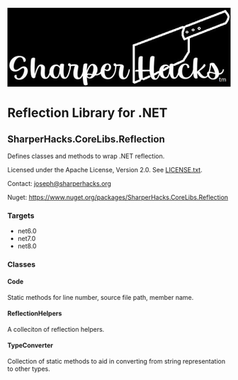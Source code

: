 ![SharperHacks logo](SHLLC-Logo.jpg)
# Reflection Library for .NET
## SharperHacks.CoreLibs.Reflection

Defines classes and methods to wrap .NET reflection.

Licensed under the Apache License, Version 2.0. See [LICENSE.txt](LICENSE.txt).

Contact: joseph@sharperhacks.org

Nuget: https://www.nuget.org/packages/SharperHacks.CoreLibs.Reflection

### Targets
- net6.0
- net7.0
- net8.0

### Classes

#### Code
Static methods for line number, source file path, member name.

#### ReflectionHelpers
A colleciton of reflection helpers.

#### TypeConverter
Collection of static methods to aid in converting from string representation to other types.




